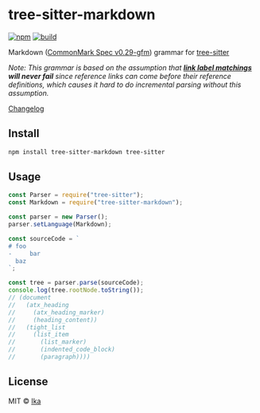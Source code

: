 # tree-sitter-markdown

[![npm](https://img.shields.io/npm/v/tree-sitter-markdown.svg)](https://www.npmjs.com/package/tree-sitter-markdown)
[![build](https://img.shields.io/travis/com/ikatyang/tree-sitter-markdown/master.svg)](https://travis-ci.com/ikatyang/tree-sitter-markdown/builds)

Markdown ([CommonMark Spec v0.29-gfm](https://github.github.com/gfm/)) grammar for [tree-sitter](https://github.com/tree-sitter/tree-sitter)

_Note: This grammar is based on the assumption that **[link label matchings](https://github.github.com/gfm/#matches) will never fail** since reference links can come before their reference definitions, which causes it hard to do incremental parsing without this assumption._

[Changelog](https://github.com/ikatyang/tree-sitter-markdown/blob/master/CHANGELOG.md)

## Install

```sh
npm install tree-sitter-markdown tree-sitter
```

## Usage

```js
const Parser = require("tree-sitter");
const Markdown = require("tree-sitter-markdown");

const parser = new Parser();
parser.setLanguage(Markdown);

const sourceCode = `
# foo
-     bar
  baz
`;

const tree = parser.parse(sourceCode);
console.log(tree.rootNode.toString());
// (document
//   (atx_heading
//     (atx_heading_marker)
//     (heading_content))
//   (tight_list
//     (list_item
//       (list_marker)
//       (indented_code_block)
//       (paragraph))))
```

## License

MIT © [Ika](https://github.com/ikatyang)
